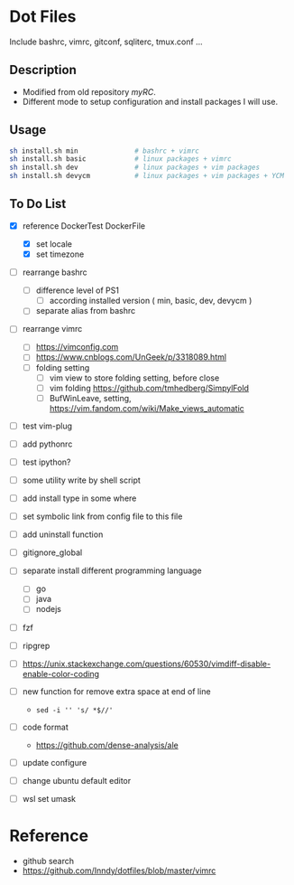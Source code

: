 # Dot Files
Include bashrc, vimrc, gitconf, sqliterc, tmux.conf ...

## Description
* Modified from old repository *myRC*.
* Different mode to setup configuration and install packages I will use.

## Usage

```bash
sh install.sh min              # bashrc + vimrc
sh install.sh basic            # linux packages + vimrc
sh install.sh dev              # linux packages + vim packages
sh install.sh devycm           # linux packages + vim packages + YCM
```

## To Do List
- [x] reference DockerTest DockerFile
    - [x] set locale
    - [x] set timezone
- [ ] rearrange bashrc
    - [ ] difference level of PS1
        - [ ] according installed version ( min, basic, dev, devycm )
    - [ ] separate alias from bashrc
- [ ] rearrange vimrc
    - [ ] https://vimconfig.com
    - [ ] https://www.cnblogs.com/UnGeek/p/3318089.html
    - [ ] folding setting
        - [ ] vim view to store folding setting, before close
        - [ ] vim folding https://github.com/tmhedberg/SimpylFold
        - [ ] BufWinLeave, setting, https://vim.fandom.com/wiki/Make_views_automatic
- [ ] test vim-plug
- [ ] add pythonrc
- [ ] test ipython?
- [ ] some utility write by shell script
- [ ] add install type in some where
- [ ] set symbolic link from config file to this file
- [ ] add uninstall function
- [ ] gitignore_global

- [ ] separate install different programming language
    - [ ] go
    - [ ] java
    - [ ] nodejs
- [ ] fzf
- [ ] ripgrep
- [ ] https://unix.stackexchange.com/questions/60530/vimdiff-disable-enable-color-coding
- [ ] new function for remove extra space at end of line
    * `sed -i '' 's/ *$//'`
- [ ] code format
    * https://github.com/dense-analysis/ale

- [ ] update configure
- [ ] change ubuntu default editor
- [ ] wsl set umask


# Reference
* github search
* https://github.com/Inndy/dotfiles/blob/master/vimrc
